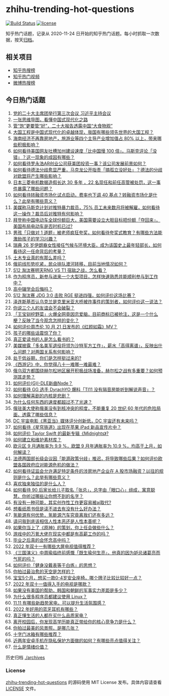 # zhihu-trending-hot-questions

[![Build Status](https://github.com/justjavac/zhihu-trending-hot-questions/workflows/ci/badge.svg?branch=master)](https://github.com/justjavac/zhihu-trending-hot-questions/actions)
[![license](https://img.shields.io/github/license/justjavac/zhihu-trending-hot-questions)](https://github.com/justjavac/zhihu-trending-hot-questions/blob/master/LICENSE)

知乎热门话题，记录从 2020-11-24 日开始的知乎热门话题。每小时抓取一次数据，按天[归档](./archives)。

## 相关项目

- [知乎热搜榜](https://github.com/justjavac/zhihu-trending-top-search)
- [知乎热门视频](https://github.com/justjavac/zhihu-trending-hot-video)
- [微博热搜榜](https://github.com/justjavac/weibo-trending-hot-search)

## 今日热门话题

<!-- BEGIN -->
<!-- 最后更新时间 Sat Oct 22 2022 02:12:31 GMT+0800 (China Standard Time) -->

1. [党的二十大主席团举行第三次会议 习近平主持会议](https://www.zhihu.com/question/575874648)
1. [一张思维导图，看懂中国式现代化之路](https://www.zhihu.com/question/575842519)
1. [管“饱”更要管“好”，二十大报告透露中国“大食物观”](https://www.zhihu.com/question/575853089)
1. [大国工程是中国式现代化的卓越体现，我国有哪些领先世界的大国工程？](https://www.zhihu.com/question/561251408)
1. [海南经济不再靠房地产，旅游业等四个主导产业增加值占 80% 以上，带来哪些积极影响？](https://www.zhihu.com/question/561107476)
1. [如何看待美国网友吐槽加州建设速度「比中国慢 100 倍」，马斯克评论「没错」？这一现象的成因有哪些？](https://www.zhihu.com/question/561185231)
1. [如何看待罗永浩AR创业公司获美团投资一事？该公司发展前景如何？](https://www.zhihu.com/question/561283845)
1. [如何看待德法分歧愈显严重，马克龙公开指责「搞孤立没好处」？德法的分歧对欧盟将产生哪些影响？](https://www.zhihu.com/question/561309026)
1. [日本三菱电机数据造假长达 30 多年 ，22 名现任和前任高管被处罚，这一事件暴露了哪些问题？](https://www.zhihu.com/question/561244682)
1. [如何看待转融资市场化试点启动，费率也下调 40 基点？转融资市场化是什么？此举有哪些意义？](https://www.zhihu.com/question/561238182)
1. [美媒称马斯克计划对推特暴力裁员，75% 员工未来数月将被解雇，如何看待这一操作？裁员后对推特有何影响？](https://www.zhihu.com/question/561240707)
1. [拜登称中国电动车全球份额巨大，美国需要设立大胆目标把份额「夺回来」，美国布局电动车是否时机已过?](https://www.zhihu.com/question/561170967)
1. [男孩「只做对 1 道题」被老师疯狂夸奖，如何看待夸奖式教育？有哪些方法能激励孩子的学习兴趣？](https://www.zhihu.com/question/561286593)
1. [瑞典 26 岁伊朗裔女性接任气候与环境大臣，成为该国史上最年轻部长，如何看待这一任命背后的考量？](https://www.zhihu.com/question/561157065)
1. [土木专业真的有那么差吗？](https://www.zhihu.com/question/559488180)
1. [俄前线形势吃紧，民众排队渡河转移，目前当地情况如何？](https://www.zhihu.com/question/560931990)
1. [S12 淘汰赛明天RNG VS T1 宿敌之战，怎么看？](https://www.zhihu.com/question/561279084)
1. [作为程序员，新参与进来一个大型项目，怎样快速熟悉并能顺利参与到工作中？](https://www.zhihu.com/question/61097648)
1. [高中辍学会后悔吗？](https://www.zhihu.com/question/561263766)
1. [S12 淘汰赛 JDG 3:0 击败 RGE 挺进四强，如何评价这场比赛？](https://www.zhihu.com/question/561235294)
1. [泽连斯基否认乌克兰是克里米亚大桥被炸事件的策划者，如何评价这一说法？](https://www.zhihu.com/question/561204388)
1. [你说三个人的友谊会不会破裂？](https://www.zhihu.com/question/559923323)
1. [「王宝钏挖野菜」火爆全网竟因恋爱脑，目前商标已被抢注，这是一个什么梗？反映了当今观念怎样的变化？](https://www.zhihu.com/question/560939488)
1. [如何评价周杰伦 10 月 21 日发布的《红颜如霜》MV？](https://www.zhihu.com/question/561268186)
1. [孩子的哪些话震惊了你？](https://www.zhihu.com/question/62920125)
1. [真正爱读书的人是怎么看书的？](https://www.zhihu.com/question/502804915)
1. [美媒披露「多名美军退役将领为沙特军方工作」，薪水「高得离谱」，反映出什么问题？对两国关系有何影响？](https://www.zhihu.com/question/561149388)
1. [处于低谷期，你们是怎样挺过来的?](https://www.zhihu.com/question/558876166)
1. [《西游记》中，你觉得八十一难哪一难最难？](https://www.zhihu.com/question/510772920)
1. [俄乌双方都围绕赫尔松地区展开积极战场准备，赫尔松之战有多重要？如何预测其走势？](https://www.zhihu.com/question/561250343)
1. [如何评价(G)I-DLE新曲Nxde？](https://www.zhihu.com/question/560278211)
1. [如何看待 GG 选手 DyrachYO 爆料「TI11 没有隔音房能听到解说声音」？](https://www.zhihu.com/question/561236572)
1. [如何理解喜剧的内核是悲剧？](https://www.zhihu.com/question/285089482)
1. [为什么任何东西的速度都超过不了光速？](https://www.zhihu.com/question/450756705)
1. [俄驻美大使称俄美没有到核冲突的程度，不能重复 20 世纪 60 年代的危险局面，透露了哪些信息？](https://www.zhihu.com/question/561206975)
1. [DC 宇宙电影《黑亚当》媒体评分创新低，DC 宇宙还有未来吗？](https://www.zhihu.com/question/560771636)
1. [如何看待《星穹铁道》出现在苹果 iPad 新品宣传片中？](https://www.zhihu.com/question/560836694)
1. [如何评价 Taylor Swift 的最新专辑《Midnights》?](https://www.zhihu.com/question/561205714)
1. [如何建立和维护素材库？](https://www.zhihu.com/question/550802450)
1. [欧元区 9 月通胀率为 9.9 %，欧盟 9 月年通胀率为 10.9 %，均高于上月，如何解读？](https://www.zhihu.com/question/560936455)
1. [法德两国部长级会议因「能源政策分歧」推迟，将导致哪些后果？如何评价欧盟各国政府应对能源危机的做法？](https://www.zhihu.com/question/561256958)
1. [如何看待证监会允许满足特定条件的涉房地产企业在 A 股市场融资？以往的规则是什么？此举有哪些意义？](https://www.zhihu.com/question/561237935)
1. [喜欢独来独往的是什么人？](https://www.zhihu.com/question/364971896)
1. [如何看待 90 后家长给儿子取名「张总」，总字由「眼口心」组成，寓意聪慧，你听过哪些让你想不到的名字？](https://www.zhihu.com/question/561069125)
1. [有没有一种可能，其实创作性工作更容易被ai取代?](https://www.zhihu.com/question/554077825)
1. [想看纸质书但是读不进去有没有什么好办法？](https://www.zhihu.com/question/561055710)
1. [氢能源有何优势，氢能源汽车究竟离我们还有多远？](https://www.zhihu.com/question/561264919)
1. [请问我到底该相信人性本恶还是人性本善呢？](https://www.zhihu.com/question/561265701)
1. [如果你当上了《原神》的策划，你上任会做些什么？](https://www.zhihu.com/question/552600800)
1. [游戏中的万氪大佬在现实中都是有高薪工作的吗？](https://www.zhihu.com/question/431746142)
1. [毕业之后真的会怀念高中吗？](https://www.zhihu.com/question/560965762)
1. [2022 年双十一有哪些大屏电视值得推荐？](https://www.zhihu.com/question/557308440)
1. [《三国演义》中周瑜临终前感慨「既生瑜何生亮」，他真的因为妒忌诸葛亮而气死的吗？](https://www.zhihu.com/question/534806106)
1. [如何评价「健身没戴表等于白练」的思想？](https://www.zhihu.com/question/560431616)
1. [你拍过最治愈的天空是怎样的？](https://www.zhihu.com/question/418678149)
1. [宝宝5个月，想买一款0-4岁安全座椅，哪个牌子比较比较好一点？](https://www.zhihu.com/question/308887047)
1. [2022 年双十一值得入手的电视是哪款？](https://www.zhihu.com/question/561207360)
1. [如果没有美国的帮助，韩国和朝鲜的军事实力差距是多少？](https://www.zhihu.com/question/514229258)
1. [为什么很多程序员都建议使用 Linux？](https://www.zhihu.com/question/559845598)
1. [11.11 有哪些新趋势家电，可以提升生活氛围感？](https://www.zhihu.com/question/561167715)
1. [2022 年好用的蓝牙耳机有哪些？](https://www.zhihu.com/question/526265985)
1. [真正懂生活的人都在买什么品质家电？](https://www.zhihu.com/question/561166617)
1. [离开校园后，你发现高学历能真正带给你的核心竞争力是什么？](https://www.zhihu.com/question/560484828)
1. [你拍过最美的风景照，是哪几张？](https://www.zhihu.com/question/446478945)
1. [十字门冰箱有哪些推荐？](https://www.zhihu.com/question/432741948)
1. [近两年安卓手机在隐私保护方面做的如何？有哪些亮点值得关注？](https://www.zhihu.com/question/561256789)
1. [什么是情绪价值？](https://www.zhihu.com/question/326968879)

<!-- END -->

历史归档 [./archives](./archives)

### License

[zhihu-trending-hot-questions](https://github.com/justjavac/zhihu-trending-hot-questions)
的源码使用 MIT License 发布。具体内容请查看 [LICENSE](./LICENSE) 文件。
